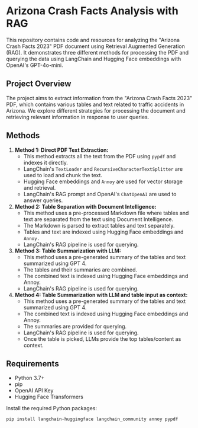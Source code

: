 # Arizona Crash Facts Analysis with RAG

This repository contains code and resources for analyzing the "Arizona Crash Facts 2023" PDF document using Retrieval Augmented Generation (RAG). It demonstrates three different methods for processing the PDF and querying the data using LangChain and Hugging Face embeddings with OpenAI's GPT-4o-mini.

## Project Overview

The project aims to extract information from the "Arizona Crash Facts 2023" PDF, which contains various tables and text related to traffic accidents in Arizona. We explore different strategies for processing the document and retrieving relevant information in response to user queries.

## Methods

1.  **Method 1: Direct PDF Text Extraction:**
    * This method extracts all the text from the PDF using `pypdf` and indexes it directly.
    * LangChain's `TextLoader` and `RecursiveCharacterTextSplitter` are used to load and chunk the text.
    * Hugging Face embeddings and `Annoy` are used for vector storage and retrieval.
    * LangChain's RAG prompt and OpenAI's `ChatOpenAI` are used to answer queries.
2.  **Method 2: Table Separation with Document Intelligence:**
    * This method uses a pre-processed Markdown file where tables and text are separated from the text using Document Intelligence.
    * The Markdown is parsed to extract tables and text separately.
    * Tables and text are indexed using Hugging Face embeddings and `Annoy.`
    * LangChain's RAG pipeline is used for querying.
3.  **Method 3: Table Summarization with LLM:**
    * This method uses a pre-generated summary of the tables and text summarized using GPT 4.
    * The tables and their summaries are combined.
    * The combined text is indexed using Hugging Face embeddings and Annoy.
    * LangChain's RAG pipeline is used for querying.
4.  **Method 4: Table Summarization with LLM and table input as context:**
    * This method uses a pre-generated summary of the tables and text summarized using GPT 4.
    * The combined text is indexed using Hugging Face embeddings and Annoy.
    * The summaries are provided for querying.
    * LangChain's RAG pipeline is used for querying.
    * Once the table is picked, LLMs provide the top tables/content as context.

## Requirements

* Python 3.7+
* pip
* OpenAI API Key
* Hugging Face Transformers

Install the required Python packages:

```bash
pip install langchain-huggingface langchain_community annoy pypdf
